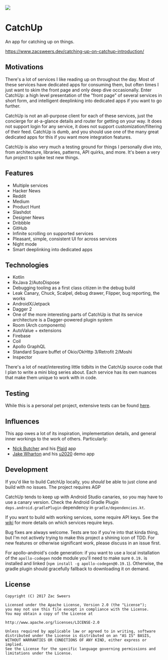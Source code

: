 <p>
<img src="https://github.com/ZacSweers/CatchUp/blob/main/app/src/main/play/listings/en-US/feature-graphic/feature.png?raw=true"/>
</p>

CatchUp
=======

An app for catching up on things.

https://www.zacsweers.dev/catching-up-on-catchup-introduction/

## Motivations

There's a lot of services I like reading up on throughout the day. Most of these services have
dedicated apps for consuming them, but often times I just want to skim the front page and only deep
dive occasionally. Enter CatchUp: a high level presentation of the "front page" of several services
in short form, and intelligent deeplinking into dedicated apps if you want to go further.

CatchUp is not an all-purpose client for each of these services, just the concierge for at-a-glance
details and router for getting on your way. It does not support login for any service, it does not
support customization/filtering of their feed. CatchUp is dumb, and you should use one of the many
great dedicated apps for this if you want more integration features.

CatchUp is also very much a testing ground for things I personally dive into, from architecture,
libraries, patterns, API quirks, and more. It's been a very fun project to spike test new things.

## Features

- Multiple services
- Hacker News
- Reddit
- Medium
- Product Hunt
- Slashdot
- Designer News
- Dribbble
- GitHub
- Infinite scrolling on supported services
- Pleasant, simple, consistent UI for across services
- Night mode
- Smart deeplinking into dedicated apps

## Technologies

- Kotlin
- RxJava 2/AutoDispose
- Debugging tooling as a first class citizen in the debug build
- Leak Canary, Chuck, Scalpel, debug drawer, Flipper, bug reporting, the works
- AndroidX/Jetpack
- Dagger 2
- One of the more interesting parts of CatchUp is that its service architecture is a Dagger-powered plugin system
- Room (Arch components)
- AutoValue + extensions
- Firebase
- Coil
- Apollo GraphQL
- Standard Square buffet of Okio/OkHttp 3/Retrofit 2/Moshi
- Inspector

There's a lot of neat/interesting little tidbits in the CatchUp source code that I plan to write a
mini blog series about. Each service has its own nuances that make them unique to work with in code.

## Testing

While this is a personal pet project, extensive tests can be found [here](https://youtu.be/oHg5SJYRHA0).

## Influences

This app owes a lot of its inspiration, implementation details, and general inner workings to the
work of others. Particularly:
- [Nick Butcher](https://twitter.com/@crafty) and his [Plaid](https://github.com/nickbutcher/plaid) app
- [Jake Wharton](https://twitter.com/@jakewharton) and his [u2020](https://github.com/jakewharton/u2020) demo app

## Development

If you'd like to build CatchUp locally, you _should_ be able to just clone and build with no
issues. The project requires AGP

CatchUp tends to keep up with Android Studio canaries, so you may have to use a canary version.
Check the Android Gradle Plugin `deps.android.gradlePlugin` dependency in `gradle/dependencies.kt`.

If you want to build with working services, some require API keys. See the
[wiki](https://github.com/ZacSweers/CatchUp/wiki/Authentication-information) for more details on
which services require keys.

Bug fixes are always welcome. Tests are too if you're into that kinda thing, but I'm not actively
trying to make this project a shining icon of TDD. For new features or otherwise significant work,
please discuss in an issue first.

For apollo-android's code generation: if you want to use a local installation of the `apollo-codegen`
node module you'll need to make sure `0.19.` is installed and linked (`npm install -g apollo-codegen@0.19.1`). Otherwise,
the gradle plugin should gracefully fallback to downloading it on demand.

License
-------

	Copyright (C) 2017 Zac Sweers

	Licensed under the Apache License, Version 2.0 (the "License");
	you may not use this file except in compliance with the License.
	You may obtain a copy of the License at

	http://www.apache.org/licenses/LICENSE-2.0

	Unless required by applicable law or agreed to in writing, software
	distributed under the License is distributed on an "AS IS" BASIS,
	WITHOUT WARRANTIES OR CONDITIONS OF ANY KIND, either express or implied.
	See the License for the specific language governing permissions and
	limitations under the License.
